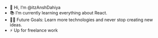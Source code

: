 - 👋 Hi, I’m @itzAnshDahiya
- 📚 I’m currently learning everything about React.
- 💪🏼 Future Goals: Learn more technologies and never stop creating new ideas.
- ⚡ Up for freelance work

<!---
itzAnshDahiya/itzAnshDahiya is a ✨ special ✨ repository because its `README.md` (this file) appears on your GitHub profile.
You can click the Preview link to take a look at your changes.
--->
